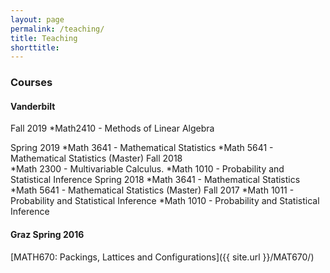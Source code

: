 ```yaml
---
layout: page
permalink: /teaching/
title: Teaching
shorttitle:
---
```



### Courses


#### Vanderbilt 

Fall 2019
  *Math2410 - Methods of Linear Algebra

Spring 2019
  *Math 3641 - Mathematical Statistics
  *Math 5641 -  Mathematical Statistics (Master)
Fall 2018  
  *Math 2300 - Multivariable Calculus.
  *Math 1010 - Probability and Statistical Inference 
Spring 2018
  *Math 3641 - Mathematical Statistics
  *Math 5641 - Mathematical Statistics (Master)
Fall 2017
  *Math 1011 - Probability and Statistical Inference 
  *Math 1010 - Probability and Statistical Inference 


#### Graz Spring 2016
 [MATH670: Packings, Lattices and Configurations]({{ site.url }}/MAT670/)


